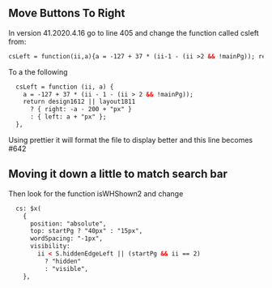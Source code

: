## Move Buttons To Right

In version 41.2020.4.16 go to line 405 and change the function called csleft from:
```html
csLeft = function(ii,a){a = -127 + 37 * (ii-1 - (ii >2 && !mainPg)); return design1612 || layout1811 ?{right: -a+33+'px'}:{left: a+'px'}}
```
To a the following
```html
  csLeft = function (ii, a) {
    a = -127 + 37 * (ii - 1 - (ii > 2 && !mainPg));
    return design1612 || layout1811
      ? { right: -a - 200 + "px" }
      : { left: a + "px" };
  },
```
Using prettier it will format the file to display better and this line becomes #642

## Moving it down a little to match search bar

Then look for the function isWHShown2 and change
```html
  cs: $x(
    {
      position: "absolute",
      top: startPg ? "40px" : "15px",
      wordSpacing: "-1px",
      visibility:
        ii < S.hiddenEdgeLeft || (startPg && ii == 2)
          ? "hidden"
          : "visible",
    },
```
